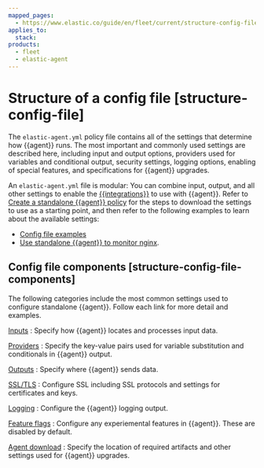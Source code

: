```yaml
---
mapped_pages:
  - https://www.elastic.co/guide/en/fleet/current/structure-config-file.html
applies_to:
  stack:
products:
  - fleet
  - elastic-agent
---
```


# Structure of a config file [structure-config-file]

The `elastic-agent.yml` policy file contains all of the settings that determine how {{agent}} runs. The most important and commonly used settings are described here, including input and output options, providers used for variables and conditional output, security settings, logging options, enabling of special features, and specifications for {{agent}} upgrades.

An `elastic-agent.yml` file is modular: You can combine input, output, and all other settings to enable the [{{integrations}}](integration-docs://reference/index.md) to use with {{agent}}. Refer to [Create a standalone {{agent}} policy](/reference/fleet/create-standalone-agent-policy.md) for the steps to download the settings to use as a starting point, and then refer to the following examples to learn about the available settings:

* [Config file examples](/reference/fleet/config-file-examples.md)
* [Use standalone {{agent}} to monitor nginx](/reference/fleet/example-standalone-monitor-nginx.md).


## Config file components [structure-config-file-components]

The following categories include the most common settings used to configure standalone {{agent}}. Follow each link for more detail and examples.

[Inputs](/reference/fleet/elastic-agent-input-configuration.md)
:   Specify how {{agent}} locates and processes input data.

[Providers](/reference/fleet/providers.md)
:   Specify the key-value pairs used for variable substitution and conditionals in {{agent}} output.

[Outputs](/reference/fleet/elastic-agent-output-configuration.md)
:   Specify where {{agent}} sends data.

[SSL/TLS](/reference/fleet/elastic-agent-ssl-configuration.md)
:   Configure SSL including SSL protocols and settings for certificates and keys.

[Logging](/reference/fleet/elastic-agent-standalone-logging-config.md)
:   Configure the {{agent}} logging output.

[Feature flags](/reference/fleet/elastic-agent-standalone-feature-flags.md)
:   Configure any experiemental features in {{agent}}. These are disabled by default.

[Agent download](/reference/fleet/elastic-agent-standalone-download.md)
:   Specify the location of required artifacts and other settings used for {{agent}} upgrades.

